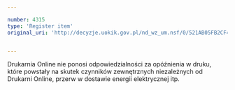 ```yaml
---

number: 4315
type: 'Register item'
original_uri: 'http://decyzje.uokik.gov.pl/nd_wz_um.nsf/0/521AB05FB2CF4A95C1257B1F00403800?OpenDocument'


---
```


Drukarnia Online nie ponosi odpowiedzialności za opóźnienia w druku, które powstały na skutek czynników zewnętrznych niezależnych od Drukarni Online, przerw w dostawie energii elektrycznej itp.
